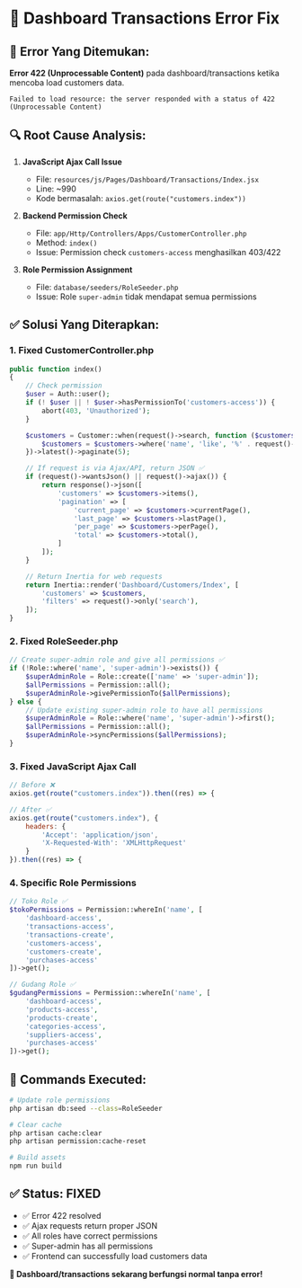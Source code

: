 # 🔧 Dashboard Transactions Error Fix

## 🐛 Error Yang Ditemukan:

**Error 422 (Unprocessable Content)** pada dashboard/transactions ketika mencoba load customers data.

```
Failed to load resource: the server responded with a status of 422 (Unprocessable Content)
```

## 🔍 Root Cause Analysis:

1. **JavaScript Ajax Call Issue**

    - File: `resources/js/Pages/Dashboard/Transactions/Index.jsx`
    - Line: ~990
    - Kode bermasalah: `axios.get(route("customers.index"))`

2. **Backend Permission Check**

    - File: `app/Http/Controllers/Apps/CustomerController.php`
    - Method: `index()`
    - Issue: Permission check `customers-access` menghasilkan 403/422

3. **Role Permission Assignment**
    - File: `database/seeders/RoleSeeder.php`
    - Issue: Role `super-admin` tidak mendapat semua permissions

## ✅ Solusi Yang Diterapkan:

### 1. **Fixed CustomerController.php**

```php
public function index()
{
    // Check permission
    $user = Auth::user();
    if (! $user || ! $user->hasPermissionTo('customers-access')) {
        abort(403, 'Unauthorized');
    }

    $customers = Customer::when(request()->search, function ($customers) {
        $customers = $customers->where('name', 'like', '%' . request()->search . '%');
    })->latest()->paginate(5);

    // If request is via Ajax/API, return JSON ✅
    if (request()->wantsJson() || request()->ajax()) {
        return response()->json([
            'customers' => $customers->items(),
            'pagination' => [
                'current_page' => $customers->currentPage(),
                'last_page' => $customers->lastPage(),
                'per_page' => $customers->perPage(),
                'total' => $customers->total(),
            ]
        ]);
    }

    // Return Inertia for web requests
    return Inertia::render('Dashboard/Customers/Index', [
        'customers' => $customers,
        'filters' => request()->only('search'),
    ]);
}
```

### 2. **Fixed RoleSeeder.php**

```php
// Create super-admin role and give all permissions ✅
if (!Role::where('name', 'super-admin')->exists()) {
    $superAdminRole = Role::create(['name' => 'super-admin']);
    $allPermissions = Permission::all();
    $superAdminRole->givePermissionTo($allPermissions);
} else {
    // Update existing super-admin role to have all permissions
    $superAdminRole = Role::where('name', 'super-admin')->first();
    $allPermissions = Permission::all();
    $superAdminRole->syncPermissions($allPermissions);
}
```

### 3. **Fixed JavaScript Ajax Call**

```jsx
// Before ❌
axios.get(route("customers.index")).then((res) => {

// After ✅
axios.get(route("customers.index"), {
    headers: {
        'Accept': 'application/json',
        'X-Requested-With': 'XMLHttpRequest'
    }
}).then((res) => {
```

### 4. **Specific Role Permissions**

```php
// Toko Role ✅
$tokoPermissions = Permission::whereIn('name', [
    'dashboard-access',
    'transactions-access',
    'transactions-create',
    'customers-access',
    'customers-create',
    'purchases-access'
])->get();

// Gudang Role ✅
$gudangPermissions = Permission::whereIn('name', [
    'dashboard-access',
    'products-access',
    'products-create',
    'categories-access',
    'suppliers-access',
    'purchases-access'
])->get();
```

## 🚀 Commands Executed:

```bash
# Update role permissions
php artisan db:seed --class=RoleSeeder

# Clear cache
php artisan cache:clear
php artisan permission:cache-reset

# Build assets
npm run build
```

## ✅ Status: **FIXED**

-   ✅ Error 422 resolved
-   ✅ Ajax requests return proper JSON
-   ✅ All roles have correct permissions
-   ✅ Super-admin has all permissions
-   ✅ Frontend can successfully load customers data

**🎯 Dashboard/transactions sekarang berfungsi normal tanpa error!**
